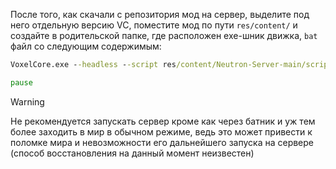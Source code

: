 После того, как скачали с репозитория мод на сервер, выделите под него отдельную версию VC, поместите мод по пути `res/content/` и создайте в родительской папке, где расположен exe-шник движка, `bat` файл со следующим содержимым:
```bat
VoxelCore.exe --headless --script res/content/Neutron-Server-main/scripts/main.lua

pause
```

>[!WARNING]
> Не рекомендуется запускать сервер кроме как через батник и уж тем более заходить в мир в обычном режиме, ведь это может привести к поломке мира и невозможности его дальнейшего запуска на сервере (способ восстановления на данный момент неизвестен)

